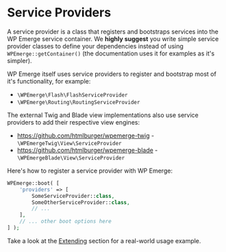 # Service Providers

A service provider is a class that registers and bootstraps services into the WP Emerge service container.
We __highly suggest__ you write simple service provider classes to define your dependencies instead of using `WPEmerge::getContainer()` (the documentation uses it for examples as it's simpler).

WP Emerge itself uses service providers to register and bootstrap most of it's functionality, for example:
- `\WPEmerge\Flash\FlashServiceProvider`
- `\WPEmerge\Routing\RoutingServiceProvider`

The external Twig and Blade view implementations also use service providers to add their respective view engines:
- https://github.com/htmlburger/wpemerge-twig - `\WPEmergeTwig\View\ServiceProvider`
- https://github.com/htmlburger/wpemerge-blade - `\WPEmergeBlade\View\ServiceProvider`

Here's how to register a service provider with WP Emerge:
```php
WPEmerge::boot( [
    'providers' => [
        SomeServiceProvider::class,
        SomeOtherServiceProvider::class,
        // ...
    ],
    // ... other boot options here
] );
```

Take a look at the [Extending](../extending/overview.md) section for a real-world usage example.
